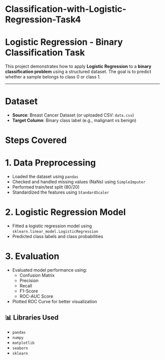 # Classification-with-Logistic-Regression-Task4
# Logistic Regression - Binary Classification Task

This project demonstrates how to apply **Logistic Regression** to a **binary classification problem** using a structured dataset. The goal is to predict whether a sample belongs to class 0 or class 1.

---

# Dataset

- **Source**: Breast Cancer Dataset (or uploaded CSV: `data.csv`)
- **Target Column**: Binary class label (e.g., malignant vs benign)

# Steps Covered

# 1. Data Preprocessing
- Loaded the dataset using `pandas`
- Checked and handled missing values (NaNs) using `SimpleImputer`
- Performed train/test split (80/20)
- Standardized the features using `StandardScaler`

# 2. Logistic Regression Model
- Fitted a logistic regression model using `sklearn.linear_model.LogisticRegression`
- Predicted class labels and class probabilities

# 3. Evaluation
- Evaluated model performance using:
  - Confusion Matrix
  - Precision
  - Recall
  - F1-Score
  - ROC-AUC Score
- Plotted ROC Curve for better visualization


## 📊 Libraries Used

- `pandas`
- `numpy`
- `matplotlib`
- `seaborn`
- `sklearn`

